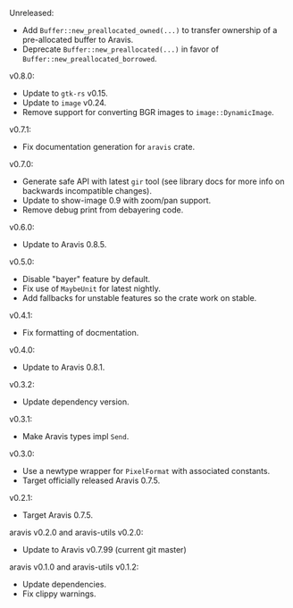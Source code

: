 Unreleased:
  * Add `Buffer::new_preallocated_owned(...)` to transfer ownership of a pre-allocated buffer to Aravis.
  * Deprecate `Buffer::new_preallocated(...)` in favor of `Buffer::new_preallocated_borrowed`.

v0.8.0:
  * Update to `gtk-rs` v0.15.
  * Update to `image` v0.24.
  * Remove support for converting BGR images to `image::DynamicImage`.

v0.7.1:
  * Fix documentation generation for `aravis` crate.

v0.7.0:
  * Generate safe API with latest `gir` tool (see library docs for more info on backwards incompatible changes).
  * Update to show-image 0.9 with zoom/pan support.
  * Remove debug print from debayering code.

v0.6.0:
  * Update to Aravis 0.8.5.

v0.5.0:
  * Disable "bayer" feature by default.
  * Fix use of `MaybeUnit` for latest nightly.
  * Add fallbacks for unstable features so the crate work on stable.

v0.4.1:
  * Fix formatting of docmentation.

v0.4.0:
  * Update to Aravis 0.8.1.

v0.3.2:
  * Update dependency version.

v0.3.1:
  * Make Aravis types impl `Send`.

v0.3.0:
  * Use a newtype wrapper for `PixelFormat` with associated constants.
  * Target officially released Aravis 0.7.5.

v0.2.1:
  * Target Aravis 0.7.5.

aravis v0.2.0 and aravis-utils v0.2.0:
  * Update to Aravis v0.7.99 (current git master)

aravis v0.1.0 and aravis-utils v0.1.2:
  * Update dependencies.
  * Fix clippy warnings.
